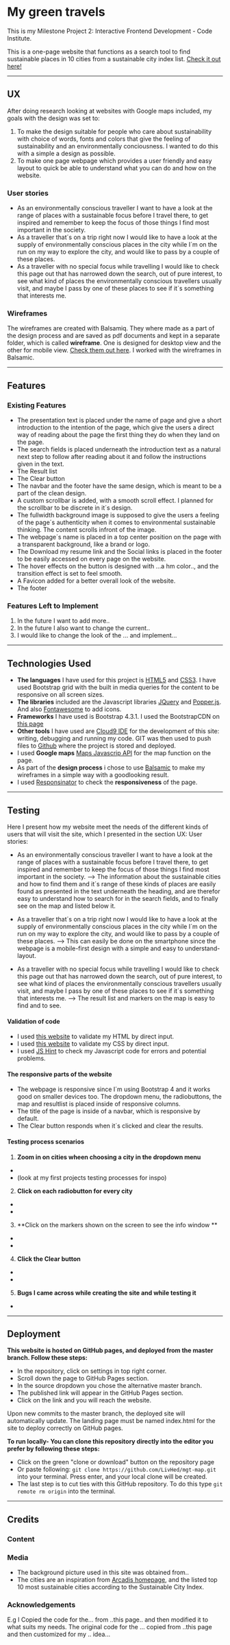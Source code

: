 # My green travels

This is my Milestone Project 2: Interactive Frontend Development - Code Institute.

This is a one-page website that functions as a search tool to find sustainable places in 10 cities from a sustainable city index list. 
[Check it out here!](https://livhed.github.io/mgt-map/)

--------------------------------------------------------------------------------------------
## UX
After doing research looking at websites with Google maps included, my goals with the design was set to: 
1. To make the design suitable for people who care about sustainability with choice of words, fonts and colors that give the feeling of sustainability and an environmentally conciousness. I wanted to do this with a simple a design as possible.
2. To make one page webpage which provides a user friendly and easy layout to quick be able to understand what you can do and how on the website.

### User stories
* As an environmentally conscious traveller I want to have a look at the range of places with a sustainable focus before I travel there, to get inspired and remember to keep the focus of those things I find most important in the society.
* As a traveller that´s on a trip right now I would like to have a look at the supply of environmentally conscious places in the city while I´m on the run on my way to explore the city, and would like to pass by a couple of these places.
* As a traveller with no special focus while travelling I would like to check this page out that has narrowed down the search, out of pure interest, to see what kind of places the environmentally conscious travellers usually visit, and maybe I pass by one of these places to see if it´s something that interests me.

### Wireframes
The wireframes are created with Balsamiq. They where made as a part of the design process and are saved as pdf documents and kept in a separate folder, which is called **wireframe**. 
One is designed for desktop view and the other for mobile view. [Check them out here](https://github.com/LivHed/joel-adrian/tree/master/wireframe). I worked with the wireframes in Balsamic.

------------------------------------------------------------------------------------------------
## Features
### Existing Features
* The presentation text is placed under the name of page and give a short introduction to the intention of the page, which give the users a direct way of reading about the page the first thing they do when they land on the page.
* The search fields is placed underneath the introduction text as a natural next step to follow after reading about it and follow the instructions given in the text.
* The Result list 
* The Clear button 
* The navbar and the footer have the same design, which is meant to be a part of the clean design. 
* A custom scrollbar is added, with a smooth scroll effect. I planned for the scrollbar to be discrete in it´s design.
* The fullwidth background image is supposed to give the users a feeling of the page´s authenticity when it comes to environmental sustainable thinking. The content scrolls infront of the image.
* The webpage´s name is placed in a top center position on the page with a transparent background, like a brand or logo.
* The Download my resume link and the Social links is placed in the footer to be easily accessed on every page on the website.
* The hover effects on the button is designed with ...a hm color.., and the transition effect is set to feel smooth.
* A Favicon added for a better overall look of the website. 
* The footer 

### Features Left to Implement
1. In the future I want to add more..
2. In the future I also want to change the current..
3. I would like to change the look of the ... and implement...
--------------------------------------------------------------------------------------------------------------
## Technologies Used
* **The languages** I have used for this project is [HTML5](https://www.w3schools.com/html/html5_intro.asp) and [CSS3](https://developer.mozilla.org/en-US/docs/Web/CSS/CSS3). I have used Bootstrap grid with the built in media queries for the content to be responsive on all screen sizes. 
* **The libraries** included are the Javascript libraries [JQuery](https://jquery.com/) and [Popper.js](https://popper.js.org/). And also [Fontawesome](https://fontawesome.com/) to add icons.
* **Frameworks** I have used is Bootstrap 4.3.1. I used the BootstrapCDN on [this page](https://getbootstrap.com/docs/4.3/getting-started/introduction/)
* **Other tools** I have used are [Cloud9 IDE](https://aws.amazon.com/cloud9/?origin=c9io) for the development of this site: writing, debugging and running my code. GIT was then used to push files to [Github](http://github.com) where the project is stored and deployed.
* I used **Google maps** [Maps Javascrip API](https://developers.google.com/maps/documentation/javascript/tutorial) for the map function on the page.
* As part of the **design process** i chose to use [Balsamic](https://balsamiq.com/) to make my wireframes in a simple way with a goodlooking result.
* I used [Responsinator](http://www.responsinator.com/) to check the **responsiveness** of the page.
-------------------------------------------------------------------------------------------------------------------
## Testing
Here I present how my website meet the needs of the different kinds of users that will visit the site, which I presented in the section UX: User stories:

* As an environmentally conscious traveller I want to have a look at the range of places with a sustainable focus before I travel there, to get inspired and remember to keep the focus of those things I find most important in the society. --> The information about the sustainable cities and how to find them and it´s range of these kinds of places are easily found as presented in the text underneath the heading, and are therefor easy to understand how to search for in the search fields, and to finally see on the map and listed below it.

* As a traveller that´s on a trip right now I would like to have a look at the supply of environmentally conscious places in the city while I´m on the run on my way to explore the city, and would like to pass by a couple of these places. --> This can easily be done on the smartphone since the webpage is a mobile-first design with a simple and easy to understand- layout.

* As a traveller with no special focus while travelling I would like to check this page out that has narrowed down the search, out of pure interest, to see what kind of places the environmentally conscious travellers usually visit, and maybe I pass by one of these places to see if it´s something that interests me. --> The result list and markers on the map is easy to find and to see.  

#### Validation of code
* I used [this website](https://validator.w3.org/#validate_by_input) to validate my HTML by direct input.
* I used [this website](https://jigsaw.w3.org/css-validator/validator.html.en#validate_by_input) to validate my CSS by direct input.
* I used [JS Hint](https://jshint.com/) to check my Javascript code for errors and potential problems.

#### The responsive parts of the website
* The webpage is responsive since I´m using Bootstrap 4 and it works good on smaller devices too. The dropdown menu, the radiobuttons, the map and resultlist is placed inside of responsive columns.
* The title of the page is inside of a navbar, which is responsive by default.
* The Clear button responds when it´s clicked and clear the results. 

#### Testing process scenarios 
1. **Zoom in on cities wheen choosing a city in the dropdown menu**
* 
* (look at my first projects testing processes for inspo)

2. **Click on each radiobutton for every city**
* 
*

3. **Click on the markers shown on the screen to see the info window **
* 
*

4. **Click the Clear button** 
* 
*

5. **Bugs I came across while creating the site and while testing it**
* 

--------------------------------------------------------------------------------------------------------------
## Deployment
**This website is hosted on GitHub pages, and deployed from the master branch. Follow these steps:**
* In the repository, click on settings in top right corner.
* Scroll down the page to GitHub Pages section.
* In the source dropdown you chose the alternative master branch.
* The published link will appear in the GitHub Pages section.
* Click on the link and you will reach the website.

Upon new commits to the master branch, the deployed site will automatically update. 
The landing page must be named index.html for the site to deploy correctly on GitHub pages.

**To run locally- You can clone this repository directly into the editor you prefer by following these steps:**
* Click on the green "clone or download" button on the repository page
* Or paste following: `git clone https://github.com/LivHed/mgt-map.git` into your terminal. Press enter, and your local clone will be created. 
* The last step is to cut ties with this GitHub repository. To do this type `git remote rm origin` into the terminal.
------------------------------------------------------------------------------------------------------------

## Credits
### Content


### Media
* The background picture used in this site was obtained from..
* The cities are an inspiration from [Arcadis homepage](https://www.arcadis.com/en/global/our-perspectives/sustainable-cities-index-2018/citizen-centric-cities/#compare?c1=London), and the listed top 10 most sustainable cities according to the Sustainable City Index. 

### Acknowledgements
E.g 
I Copied the code for the... from ..this page.. and then modified it to what suits my needs.
The original code for the ... copied from ..this page and then customized for my .. idea... 
